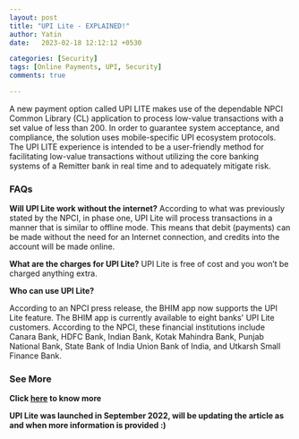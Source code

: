```yaml
---
layout: post
title: "UPI Lite - EXPLAINED!"
author: Yatin
date:   2023-02-18 12:12:12 +0530

categories: [Security]
tags: [Online Payments, UPI, Security] 
comments: true

---
```



A new payment option called UPI LITE makes use of the dependable NPCI Common Library (CL) application to process low-value transactions with a set value of less than 200. In order to guarantee system acceptance, and compliance, the solution uses mobile-specific UPI ecosystem protocols. The UPI LITE experience is intended to be a user-friendly method for facilitating low-value transactions without utilizing the core banking systems of a Remitter bank in real time and to adequately mitigate risk.
<!--more-->

### FAQs

**Will UPI Lite work without the internet?**
According to what was previously stated by the NPCI, in phase one, UPI Lite will process transactions in a manner that is similar to offline mode. This means that debit (payments) can be made without the need for an Internet connection, and credits into the account will be made online.

**What are the charges for UPI Lite?**
UPI Lite is free of cost and you won’t be charged anything extra. 

**Who can use UPI Lite?**

According to an NPCI press release, the BHIM app now supports the UPI Lite feature. The BHIM app is currently available to eight banks' UPI Lite customers. According to the NPCI, these financial institutions include Canara Bank, HDFC Bank, Indian Bank, Kotak Mahindra Bank, Punjab National Bank, State Bank of India Union Bank of India, and Utkarsh Small Finance Bank.

### See More

**Click [here](https://www.npci.org.in/what-we-do/upi-lite/product-overview) to know more**

**UPI Lite was launched in September 2022, will be updating the article as and when more information is provided :)**